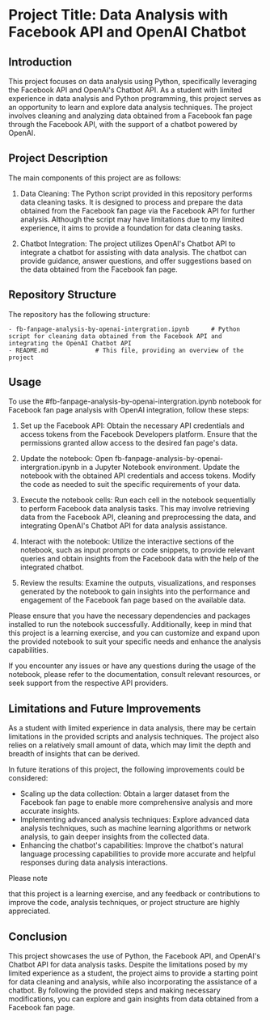 # Project Title: Data Analysis with Facebook API and OpenAI Chatbot

## Introduction
This project focuses on data analysis using Python, specifically leveraging the Facebook API and OpenAI's Chatbot API. As a student with limited experience in data analysis and Python programming, this project serves as an opportunity to learn and explore data analysis techniques. The project involves cleaning and analyzing data obtained from a Facebook fan page through the Facebook API, with the support of a chatbot powered by OpenAI.

## Project Description
The main components of this project are as follows:

1. Data Cleaning: The Python script provided in this repository performs data cleaning tasks. It is designed to process and prepare the data obtained from the Facebook fan page via the Facebook API for further analysis. Although the script may have limitations due to my limited experience, it aims to provide a foundation for data cleaning tasks.

2. Chatbot Integration: The project utilizes OpenAI's Chatbot API to integrate a chatbot for assisting with data analysis. The chatbot can provide guidance, answer questions, and offer suggestions based on the data obtained from the Facebook fan page.

## Repository Structure
The repository has the following structure:

```
- fb-fanpage-analysis-by-openai-intergration.ipynb      # Python script for cleaning data obtained from the Facebook API and integrating the OpenAI Chatbot API
- README.md             # This file, providing an overview of the project
```

## Usage
To use the #fb-fanpage-analysis-by-openai-intergration.ipynb notebook for Facebook fan page analysis with OpenAI integration, follow these steps:

1. Set up the Facebook API: Obtain the necessary API credentials and access tokens from the Facebook Developers platform. Ensure that the permissions granted allow access to the desired fan page's data.

2. Update the notebook: Open fb-fanpage-analysis-by-openai-intergration.ipynb in a Jupyter Notebook environment. Update the notebook with the obtained API credentials and access tokens. Modify the code as needed to suit the specific requirements of your data.

3. Execute the notebook cells: Run each cell in the notebook sequentially to perform Facebook data analysis tasks. This may involve retrieving data from the Facebook API, cleaning and preprocessing the data, and integrating OpenAI's Chatbot API for data analysis assistance.

4. Interact with the notebook: Utilize the interactive sections of the notebook, such as input prompts or code snippets, to provide relevant queries and obtain insights from the Facebook data with the help of the integrated chatbot.

5. Review the results: Examine the outputs, visualizations, and responses generated by the notebook to gain insights into the performance and engagement of the Facebook fan page based on the available data.

Please ensure that you have the necessary dependencies and packages installed to run the notebook successfully. Additionally, keep in mind that this project is a learning exercise, and you can customize and expand upon the provided notebook to suit your specific needs and enhance the analysis capabilities.

If you encounter any issues or have any questions during the usage of the notebook, please refer to the documentation, consult relevant resources, or seek support from the respective API providers.

## Limitations and Future Improvements
As a student with limited experience in data analysis, there may be certain limitations in the provided scripts and analysis techniques. The project also relies on a relatively small amount of data, which may limit the depth and breadth of insights that can be derived.

In future iterations of this project, the following improvements could be considered:

- Scaling up the data collection: Obtain a larger dataset from the Facebook fan page to enable more comprehensive analysis and more accurate insights.
- Implementing advanced analysis techniques: Explore advanced data analysis techniques, such as machine learning algorithms or network analysis, to gain deeper insights from the collected data.
- Enhancing the chatbot's capabilities: Improve the chatbot's natural language processing capabilities to provide more accurate and helpful responses during data analysis interactions.

Please note

 that this project is a learning exercise, and any feedback or contributions to improve the code, analysis techniques, or project structure are highly appreciated.

## Conclusion
This project showcases the use of Python, the Facebook API, and OpenAI's Chatbot API for data analysis tasks. Despite the limitations posed by my limited experience as a student, the project aims to provide a starting point for data cleaning and analysis, while also incorporating the assistance of a chatbot. By following the provided steps and making necessary modifications, you can explore and gain insights from data obtained from a Facebook fan page.
